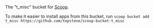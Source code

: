 The "t_misc" bucket for [Scoop](http://scoop.sh).

To make it easier to install apps from this bucket, run
    `scoop bucket add t_misc https://github.com/topstone/scoop-bucket-t_misc`